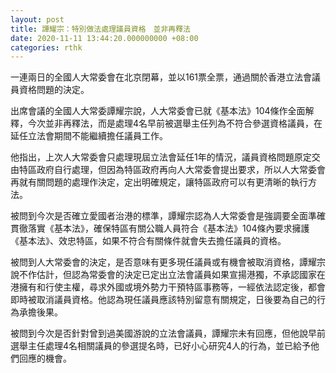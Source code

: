 ```yaml
---
layout: post
title: 譚耀宗：特別做法處理議員資格　並非再釋法
date: 2020-11-11 13:44:20.000000000 +08:00
categories: rthk
---
```


一連兩日的全國人大常委會在北京閉幕，並以161票全票，通過關於香港立法會議員資格問題的決定。

出席會議的全國人大常委譚耀宗說，人大常委會已就《基本法》104條作全面解釋，今次並非再釋法，而是處理4名早前被選舉主任列為不符合參選資格議員，在延任立法會期間不能繼續擔任議員工作。

他指出，上次人大常委會只處理現屆立法會延任1年的情況，議員資格問題原定交由特區政府自行處理，但因為特區政府再向人大常委會提出要求，所以人大常委會再就有關問題的處理作決定，定出明確規定，讓特區政府可以有更清晰的執行方法。

被問到今次是否確立愛國者治港的標準，譚耀宗認為人大常委會是強調要全面準確貫徹落實《基本法》，確保特區有關公職人員符合《基本法》104條內要求擁護《基本法》、效忠特區，如果不符合有關條件就會失去擔任議員的資格。

被問到人大常委會的決定，是否意味有更多現任議員或有機會被取消資格，譚耀宗說不作估計，但認為常委會的決定已定出立法會議員如果宣揚港獨，不承認國家在港擁有和行使主權，尋求外國或境外勢力干預特區事務等，一經依法認定後，都會即時被取消議員資格。他認為現任議員應該特別留意有關規定，日後要為自己的行為承擔後果。

被問到今次是否針對曾到過美國游說的立法會議員，譚耀宗未有回應，但他說早前選舉主任處理4名相關議員的參選提名時，已好小心研究4人的行為，並已給予他們回應的機會。
